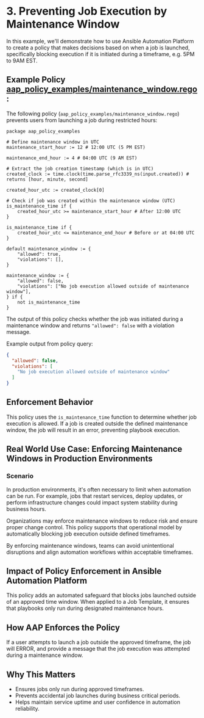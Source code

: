 # 3. Preventing Job Execution by Maintenance Window

In this example, we'll demonstrate how to use Ansible Automation Platform to create a policy that makes decisions based on when a job is launched, specifically blocking execution if it is initiated during a timeframe, e.g. 5PM to 9AM EST. 

## Example Policy [aap_policy_examples/maintenance_window.rego](aap_policy_examples/maintenance_window.rego):

The following policy (`aap_policy_examples/maintenance_window.rego`) prevents users from launching a job during restricted hours:

```rego
package aap_policy_examples

# Define maintenance window in UTC
maintenance_start_hour := 12 # 12:00 UTC (5 PM EST)

maintenance_end_hour := 4 # 04:00 UTC (9 AM EST)

# Extract the job creation timestamp (which is in UTC)
created_clock := time.clock(time.parse_rfc3339_ns(input.created)) # returns [hour, minute, second]

created_hour_utc := created_clock[0]

# Check if job was created within the maintenance window (UTC)
is_maintenance_time if {
	created_hour_utc >= maintenance_start_hour # After 12:00 UTC
}

is_maintenance_time if {
	created_hour_utc <= maintenance_end_hour # Before or at 04:00 UTC
}

default maintenance_window := {
	"allowed": true,
	"violations": [],
}

maintenance_window := {
	"allowed": false,
	"violations": ["No job execution allowed outside of maintenance window"],
} if {
	not is_maintenance_time
}
```
The output of this policy checks whether the job was initiated during a maintenance window and returns `"allowed": false` with a violation message.

Example output from policy query:

```json
{
  "allowed": false,
  "violations": [
    "No job execution allowed outside of maintenance window"
  ]
}
```

## Enforcement Behavior

This policy uses the `is_maintenance_time` function to determine whether job execution is allowed. If a job is created outside the defined maintenance window, the job will result in an error, preventing playbook execution.

## Real World Use Case: Enforcing Maintenance Windows in Production Environments

### Scenario

In production environments, it's often necessary to limit when automation can be run. For example, jobs that restart services, deploy updates, or perform infrastructure changes could impact system stability during business hours.

Organizations may enforce maintenance windows to reduce risk and ensure proper change control. This policy supports that operational model by automatically blocking job execution outside defined timeframes.

By enforcing maintenance windows, teams can avoid unintentional disruptions and align automation workflows within acceptable timeframes.

## Impact of Policy Enforcement in Ansible Automation Platform

This policy adds an automated safeguard that blocks jobs launched outside of an approved time window. When applied to a Job Template, it ensures that playbooks only run during designated maintenance hours.

## How AAP Enforces the Policy

If a user attempts to launch a job outside the approved timeframe, the job will ERROR, and provide a message that the job execution was attempted during a maintenance window.

## Why This Matters

- Ensures jobs only run during approved timeframes.
- Prevents accidental job launches during business critical periods.
- Helps maintain service uptime and user confidence in automation reliability.
